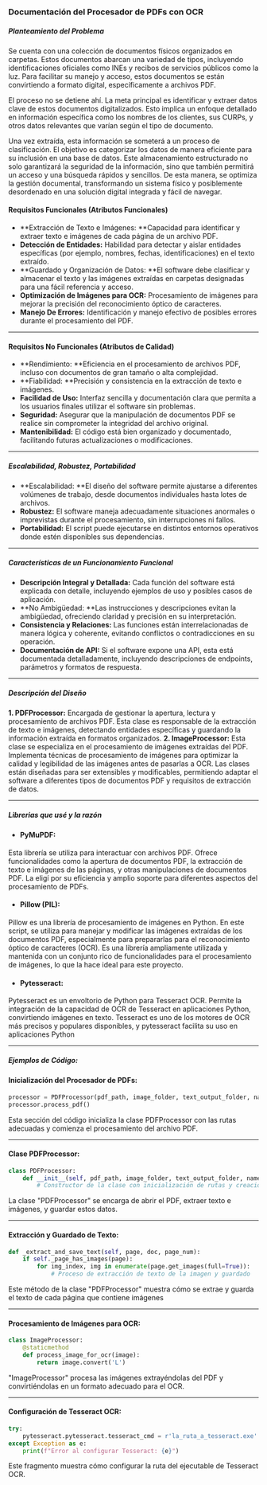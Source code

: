 ### Documentación del Procesador de PDFs con OCR

##### Planteamiento del Problema

Se cuenta con una colección de documentos físicos organizados en carpetas. Estos documentos abarcan una variedad de tipos, incluyendo identificaciones oficiales como INEs y recibos de servicios públicos como la luz. Para facilitar su manejo y acceso, estos documentos se están convirtiendo a formato digital, específicamente a archivos PDF.

El proceso no se detiene ahí. La meta principal es identificar y extraer datos clave de estos documentos digitalizados. Esto implica un enfoque detallado en información específica como los nombres de los clientes, sus CURPs, y otros datos relevantes que varían según el tipo de documento.

Una vez extraída, esta información se someterá a un proceso de clasificación. El objetivo es categorizar los datos de manera eficiente para su inclusión en una base de datos. Este almacenamiento estructurado no solo garantizará la seguridad de la información, sino que también permitirá un acceso y una búsqueda rápidos y sencillos. De esta manera, se optimiza la gestión documental, transformando un sistema físico y posiblemente desordenado en una solución digital integrada y fácil de navegar.

#### Requisitos Funcionales (Atributos Funcionales)
- **Extracción de Texto e Imágenes: **Capacidad para identificar y extraer texto e imágenes de cada página de un archivo PDF.
- **Detección de Entidades:** Habilidad para detectar y aislar entidades específicas (por ejemplo, nombres, fechas, identificaciones) en el texto extraído.
- **Guardado y Organización de Datos: **El software debe clasificar y almacenar el texto y las imágenes extraídas en carpetas designadas para una fácil referencia y acceso.
- **Optimización de Imágenes para OCR:** Procesamiento de imágenes para mejorar la precisión del reconocimiento óptico de caracteres.
- **Manejo De Errores:** Identificación y manejo efectivo de posibles errores durante el procesamiento del PDF.

------------


#### Requisitos No Funcionales (Atributos de Calidad)


- **Rendimiento: **Eficiencia en el procesamiento de archivos PDF, incluso con documentos de gran tamaño o alta complejidad.
- **Fiabilidad: **Precisión y consistencia en la extracción de texto e imágenes.
- **Facilidad de Uso:** Interfaz sencilla y documentación clara que permita a los usuarios finales utilizar el software sin problemas.
- **Seguridad:** Asegurar que la manipulación de documentos PDF se realice sin comprometer la integridad del archivo original.
- **Mantenibilidad:** El código está bien organizado y documentado, facilitando futuras actualizaciones o modificaciones.

-------------

##### Escalabilidad, Robustez, Portabilidad
- **Escalabilidad: **El diseño del software permite ajustarse a diferentes volúmenes de trabajo, desde documentos individuales hasta lotes de archivos.
- **Robustez:** El software maneja adecuadamente situaciones anormales o imprevistas durante el procesamiento, sin interrupciones ni fallos.
- **Portabilidad:** El script puede ejecutarse en distintos entornos operativos donde estén disponibles sus dependencias.


------------


##### Características de un Funcionamiento Funcional
- **Descripción Integral y Detallada:** Cada función del software está explicada con detalle, incluyendo ejemplos de uso y posibles casos de aplicación.
- **No Ambigüedad: **Las instrucciones y descripciones evitan la ambigüedad, ofreciendo claridad y precisión en su interpretación.
- **Consistencia y Relaciones:** Las funciones están interrelacionadas de manera lógica y coherente, evitando conflictos o contradicciones en su operación.
- **Documentación de API:** Si el software expone una API, esta está documentada detalladamente, incluyendo descripciones de endpoints, parámetros y formatos de respuesta.


------------


##### Descripción del Diseño 

**1. PDFProcessor:** Encargada de gestionar la apertura, lectura y procesamiento de archivos PDF. Esta clase es responsable de la extracción de texto e imágenes, detectando entidades específicas y guardando la información extraída en formatos organizados.
**2. ImageProcessor:** Esta clase se especializa en el procesamiento de imágenes extraídas del PDF. Implementa técnicas de procesamiento de imágenes para optimizar la calidad y legibilidad de las imágenes antes de pasarlas a OCR.
Las clases están diseñadas para ser extensibles y modificables, permitiendo adaptar el software a diferentes tipos de documentos PDF y requisitos de extracción de datos.

------------

##### Librerias que usé y la razón

- #### PyMuPDF:
Esta librería se utiliza para interactuar con archivos PDF. Ofrece funcionalidades como la apertura de documentos PDF, la extracción de texto e imágenes de las páginas, y otras manipulaciones de documentos PDF.
La eligí por su eficiencia y amplio soporte para diferentes aspectos del procesamiento de PDFs.

- #### Pillow (PIL):
Pillow es una librería de procesamiento de imágenes en Python. En este script, se utiliza para manejar y modificar las imágenes extraídas de los documentos PDF, especialmente para prepararlas para el reconocimiento óptico de caracteres (OCR).
Es una librería ampliamente utilizada y mantenida con un conjunto rico de funcionalidades para el procesamiento de imágenes, lo que la hace ideal para este proyecto.

- #### Pytesseract:
Pytesseract es un envoltorio de Python para Tesseract OCR. Permite la integración de la capacidad de OCR de Tesseract en aplicaciones Python, convirtiendo imágenes en texto.
Tesseract es uno de los motores de OCR más precisos y populares disponibles, y pytesseract facilita su uso en aplicaciones Python

------------

##### Ejemplos de Código:

#### Inicialización del Procesador de PDFs:

```python
processor = PDFProcessor(pdf_path, image_folder, text_output_folder, names_output_folder)
processor.process_pdf()

```
Esta sección del código inicializa la clase PDFProcessor con las rutas adecuadas y comienza el procesamiento del archivo PDF.

------------

#### Clase PDFProcessor:
```python
class PDFProcessor:
    def __init__(self, pdf_path, image_folder, text_output_folder, names_output_folder):
        # Constructor de la clase con inicialización de rutas y creación de directorios

```
La clase "PDFProcessor" se encarga de abrir el PDF, extraer texto e imágenes, y guardar estos datos.

------------

#### Extracción y Guardado de Texto:
```python
def _extract_and_save_text(self, page, doc, page_num):
    if self._page_has_images(page):
        for img_index, img in enumerate(page.get_images(full=True)):
            # Proceso de extracción de texto de la imagen y guardado

```
Este método de la clase "PDFProcessor" muestra cómo se extrae y guarda el texto de cada página que contiene imágenes

------------


#### Procesamiento de Imágenes para OCR:
```python
class ImageProcessor:
    @staticmethod
    def process_image_for_ocr(image):
        return image.convert('L')

```
"ImageProcessor" procesa las imágenes extrayéndolas del PDF y convirtiéndolas en un formato adecuado para el OCR.

------------

#### Configuración de Tesseract OCR:
```python
try:
    pytesseract.pytesseract.tesseract_cmd = r'la_ruta_a_tesseract.exe'
except Exception as e:
    print(f"Error al configurar Tesseract: {e}")

```
Este fragmento muestra cómo configurar la ruta del ejecutable de Tesseract OCR.

